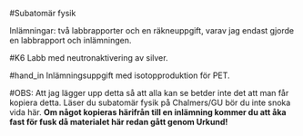 #Subatomär fysik

Inlämningar: två labbrapporter och en räkneuppgift, varav jag endast gjorde en labbrapport och inlämningen.

#K6
Labb med neutronaktivering av silver.

#hand_in
Inlämningsuppgift med isotopproduktion för PET.



#OBS:
Att jag lägger upp detta så att alla kan se betder inte det att man får kopiera detta. Läser du subatomär fysik på Chalmers/GU bör du inte snoka vida här. **Om något kopieras härifrån till en inlämning kommer du att åka fast för fusk då materialet här redan gått genom Urkund!**
